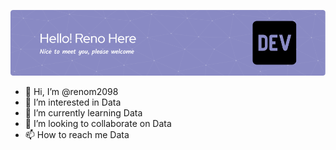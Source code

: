 ![Reno Mujiarto](github-header-image.png)

- 👋 Hi, I’m @renom2098
- 👀 I’m interested in Data
- 🌱 I’m currently learning Data
- 💞️ I’m looking to collaborate on Data
- 📫 How to reach me Data

<!---
renom2098/renom2098 is a ✨ special ✨ repository because its `README.md` (this file) appears on your GitHub profile.
You can click the Preview link to take a look at your changes.
--->
